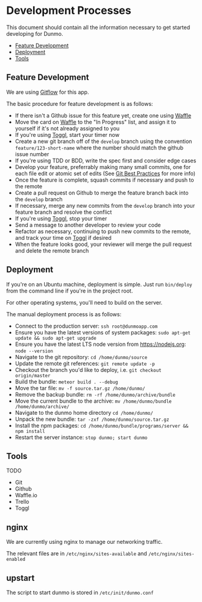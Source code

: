 # Development Processes

This document should contain all the information necessary to get started developing for Dunmo.

- [Feature Development](#feature-development)
- [Deployment](#deployment)
- [Tools](#tools)

## Feature Development

We are using [Gitflow](https://www.atlassian.com/git/tutorials/comparing-workflows/gitflow-workflow) for this app.

The basic procedure for feature development is as follows:

- If there isn't a Github issue for this feature yet, create one using [Waffle](https://waffle.io/Dunmo/Dunmo)
- Move the card on [Waffle](https://waffle.io/Dunmo/Dunmo) to the "In Progress" list, and assign it to yourself if it's not already assigned to you
- If you're using [Toggl](https://toggl.com), start your timer now
- Create a new git branch off of the `develop` branch using the convention `feature/123-short-name` where the number should match the github issue number
- If you're using TDD or BDD, write the spec first and consider edge cases
- Develop your feature, preferrably making many small commits, one for each file edit or atomic set of edits (See [Git Best Practices]() for more info)
- Once the feature is complete, squash commits if necessary and push to the remote
- Create a pull request on Github to merge the feature branch back into the `develop` branch
- If necessary, merge any new commits from the `develop` branch into your feature branch and resolve the conflict
- If you're using [Toggl](https://toggl.com), stop your timer
- Send a message to another developer to review your code
- Refactor as necessary, continuing to push new commits to the remote, and track your time on [Toggl](https://toggl.com) if desired
- When the feature looks good, your reviewer will merge the pull request and delete the remote branch

## Deployment

If you're on an Ubuntu machine, deployment is simple. Just run `bin/deploy` from the command line if you're in the project root.

For other operating systems, you'll need to build on the server.

The manual deployment process is as follows:

- Connect to the production server: `ssh root@dunmoapp.com`
- Ensure you have the latest versions of system packages: `sudo apt-get update && sudo apt-get upgrade`
- Ensure you have the latest LTS node version from https://nodejs.org: `node --version`
- Navigate to the git repository: `cd /home/dunmo/source`
- Update the remote git references: `git remote update -p`
- Checkout the branch you'd like to deploy, i.e. `git checkout origin/master`
- Build the bundle: `meteor build . --debug`
- Move the tar file: `mv -f source.tar.gz /home/dunmo/`
- Remove the backup bundle: `rm -rf /home/dunmo/archive/bundle`
- Move the current bundle to the archive: `mv /home/dunmo/bundle /home/dunmo/archive/`
- Navigate to the dunmo home directory `cd /home/dunmo/`
- Unpack the new bundle: `tar -zxf /home/dunmo/source.tar.gz`
- Install the npm packages: `cd /home/dunmo/bundle/programs/server && npm install`
- Restart the server instance: `stop dunmo; start dunmo`

## Tools

TODO

- Git
- Github
- Waffle.io
- Trello
- Toggl

## nginx

We are currently using nginx to manage our networking traffic.

The relevant files are in `/etc/nginx/sites-available` and `/etc/nginx/sites-enabled`

## upstart

The script to start dunmo is stored in `/etc/init/dunmo.conf`
